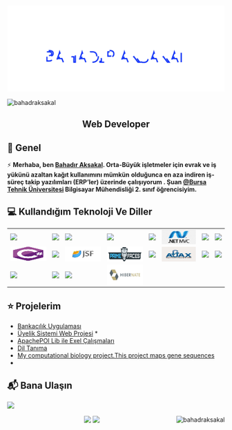 <link href="https://cdn.jsdelivr.net/npm/bootstrap@5.1.1/dist/css/bootstrap.min.css" rel="stylesheet" integrity="sha384-F3w7mX95PdgyTmZZMECAngseQB83DfGTowi0iMjiWaeVhAn4FJkqJByhZMI3AhiU" crossorigin="anonymous">
<img src="./Bahadr.svg" widht="860px"></img>  

<p align="left"> <img src="https://komarev.com/ghpvc/?username=bahadraksakal&label=Profile%20views&color=ff0f32&style=flat" alt="bahadraksakal" /></p>
<h2 align="center">Web Developer</h2>

## 📖  Genel
⚡ **Merhaba, ben [Bahadır Aksakal](https://www.linkedin.com/in/bahad%C4%B1r-aksakal-360b721b7/). Orta-Büyük işletmeler için evrak ve iş yükünü azaltan kağıt kullanımını mümkün**
**olduğunca en aza indiren iş-süreç takip yazılımları (ERP’ler) üzerinde çalışıyorum . Şuan [@Bursa Tehnik Üniversitesi](https://btu.edu.tr/) Bilgisayar Mühendisliği 2. sınıf öğrencisiyim.**


## :computer: Kullandığım Teknoloji Ve Diller
<div class="container">
            <table class="table table-striped table-bordered table-hover" sty>
                    <tr>
                        <td><img align="left" src="https://img.shields.io/badge/Java-ED8B00?style=for-the-badge&logo=java&logoColor=white"/></td>
                        <td><img align="left" src="https://img.shields.io/badge/Java EE-ff6600?style=for-the-badge&logo=java&logoColor=white"/></td>
                        <td><img align="left" src="https://img.shields.io/badge/Microsoft_Excel-217346?style=for-the-badge&logo=microsoft-excel&logoColor=white"/></td>
                        <td><img align="left" src="https://img.shields.io/badge/Selenium-43B02A?style=for-the-badge&logo=Selenium&logoColor=white"/></td>
                        <td><img align="left" src="https://img.shields.io/badge/MySQL-00000F?style=for-the-badge&logo=mysql&logoColor=white"/></td>
                        <td><img align="left" src="./img/ASPMVC.png" width="104" height="34"/></td>
                        <td><img align="left" src="https://img.shields.io/badge/Python-FFD43B?style=for-the-badge&logo=python&logoColor=darkgreen"/></td>
                        <td><img align="left" src="https://img.shields.io/badge/c-%2300599C.svg?style=for-the-badge&logo=c&logoColor=white"/></td>
                    </tr>
                    <tr>
                        <td><img src="./csharp-original.svg" width="104" height="34"/></td>                        
                        <td><img align="left" src="https://img.shields.io/badge/css3-%231572B6.svg?style=for-the-badge&logo=css3&logoColor=white"/></td>
                        <td><img align="left" src="./img/javaSF.png" width="104" height="34" /></td>
                        <td><img align="left" src="./img/primefaces_logo.png" width="104" height="34" /></td>
                        <td><img align="left" src="https://img.shields.io/badge/jQuery-0769AD?style=for-the-badge&logo=jquery&logoColor=white"/></td>
                        <td><img align="left" src="./img/ajax_basic.png" width="104" height="34" /></td>
                        <td><img align="left" src="https://img.shields.io/badge/bootstrap-%23563D7C.svg?style=for-the-badge&logo=bootstrap&logoColor=white"/></td>
                        <td><img align="left" src="https://img.shields.io/badge/HTML5-E34F26?style=for-the-badge&logo=html5&logoColor=white" /></td>
                    </tr>
                    <tr>
                        <td><img align="left" src="https://img.shields.io/badge/javascript-%23323330.svg?style=for-the-badge&logo=javascript&logoColor=%23F7DF1E"/></td>
                        <td><img align="left" src="https://img.shields.io/badge/spring-%236DB33F.svg?style=for-the-badge&logo=spring&logoColor=white"/></td>
                        <td><img align="left" src="https://img.shields.io/badge/NetBeansIDE-1B6AC6.svg?style=for-the-badge&logo=apache-netbeans-ide&logoColor=white"/></td>
                        <td><img align="left" src="./img/hibernate.svg" width="104" height="48"/></td>
                        <td></td>
                        <td></td>
                        <td></td>
                        <td></td>
                    </tr>               
            </table>
</div>
           

 ## ⭐ Projelerim
* [Bankacılık Uygulaması](https://github.com/bahadraksakal/Java_Bahar_Donemi_Proje) 
* [Üyelik Sistemi Web Projesi](https://github.com/bahadraksakal/Uyelik_Sistemi_Projesi_JSF_2.3)  *
* [ApachePOI Lib ile Exel Çalışmaları](https://github.com/bahadraksakal/ApachePOI_Excell_Selenium_MySQL_Ornek)  
* [Dil Tanıma](https://github.com/bahadraksakal/Guz_Donemi_Projem_1.Sinif-) 
* [My computational biology project.This project maps gene sequences](https://github.com/bahadraksakal/Java_HBG_Project) 
* 


## 📬 Bana Ulaşın

[![](https://img.shields.io/badge/linkedin-%230077B5.svg?&style=for-the-badge&logo=linkedin&logoColor=white)](https://www.linkedin.com/in/bahad%C4%B1r-aksakal-360b721b7/)


<p align="center">	
   <img align="right" src="https://github-readme-stats.vercel.app/api/top-langs?username=bahadraksakal&show_icons=true&cache_seconds=1800&locale=en&layout=compact"                   alt="bahadraksakal" />
  <img width="48%" src="https://github-readme-stats.vercel.app/api?username=bahadraksakal&show_icons=true&theme=tokyonight" />
  <img width="48%" src="https://github-readme-streak-stats.herokuapp.com/?user=bahadraksakal&theme=tokyonight" />
</p>
